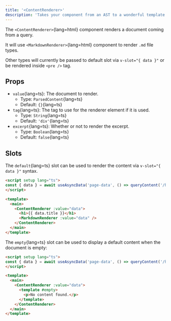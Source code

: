 ```yaml
---
title: '<ContentRenderer>'
description: 'Takes your component from an AST to a wonderful template.'
---
```


The `<ContentRenderer>`{lang=html} component renders a document coming from a query.

It will use `<MarkdownRenderer>`{lang=html} component to render `.md` file types.

Other types will currently be passed to default slot via `v-slot="{ data }"` or be rendered inside `<pre />` tag.

## Props

- `value`{lang=ts}: The document to render.
  - Type: `ParsedContent`{lang=ts}
  - Default: `{}`{lang=ts}
- `tag`{lang=ts}: The tag to use for the renderer element if it is used.
  - Type: `String`{lang=ts}
  - Default: `'div'`{lang=ts}
- `excerpt`{lang=ts}: Whether or not to render the excerpt.
  - Type: `Boolean`{lang=ts}
  - Default: `false`{lang=ts}

## Slots

The `default`{lang=ts} slot can be used to render the content via `v-slot="{ data }"` syntax.

```html [pages/[...slug.vue]]
<script setup lang="ts">
const { data } = await useAsyncData('page-data', () => queryContent('/hello').findOne())
</script>

<template>
  <main>
    <ContentRenderer :value="data">
      <h1>{{ data.title }}</h1>
      <MarkdownRenderer :value="data" />
    </ContentRenderer>
  </main>
</template>
```

The `empty`{lang=ts} slot can be used to display a default content when the document is empty:

```html [pages/[...slug.vue]]
<script setup lang="ts">
const { data } = await useAsyncData('page-data', () => queryContent('/hello').findOne())
</script>

<template>
  <main>
    <ContentRenderer :value="data">
      <template #empty>
        <p>No content found.</p>
      </template>
    </ContentRenderer>
  </main>
</template>
```
